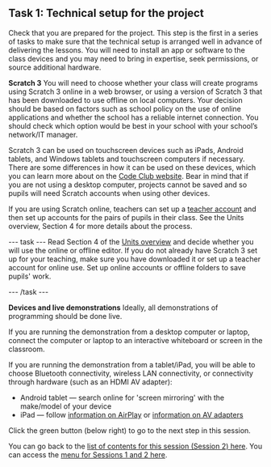 ## Task 1: Technical setup for the project

Check that you are prepared for the project. This step is the first in a series of tasks to make sure that the technical setup is arranged well in advance of delivering the lessons. You will need to install an app or software to the class devices and you may need to bring in expertise, seek permissions, or source additional hardware. 

**Scratch 3**
You will need to choose whether your class will create programs using Scratch 3 online in a web browser, or using a version of Scratch 3 that has been downloaded to use offline on local computers. Your decision should be based on factors such as school policy on the use of online applications and whether the school has a reliable internet connection. You should check which option would be best in your school with your school’s network/IT manager. 

Scratch 3 can be used on touchscreen devices such as iPads, Android tablets, and Windows tablets and touchscreen computers if necessary. There are some differences in how it can be used on these devices, which you can learn more about on the [Code Club website](https://help.codeclub.org/en/support/solutions/articles/19000098299-using-scratch-3-on-a-tablet-or-touchscreen-device). Bear in mind that if you are not using a desktop computer, projects cannot be saved and so pupils will need Scratch accounts when using other devices.

If you are using Scratch online, teachers can set up a [teacher account](https://scratch.mit.edu/educators/faq) and then set up accounts for the pairs of pupils in their class. See the Units overview, Section 4 for more details about the process.

--- task --- Read Section 4 of the [Units overview](ncce.io/R2iy6p) and decide whether you will use the online or offline editor. If you do not already have Scratch 3 set up for your teaching, make sure you have downloaded it or set up a teacher account for online use. Set up online accounts or offline folders to save pupils' work.

--- /task ---

**Devices and live demonstrations**
Ideally, all demonstrations of programming should be done live. 

If you are running the demonstration from a desktop computer or laptop, connect the computer or laptop to an interactive whiteboard or screen in the classroom.

If you are running the demonstration from a tablet/iPad, you will be able to choose Bluetooth connectivity, wireless LAN connectivity, or connectivity through hardware (such as an HDMI AV adapter):
+ Android tablet — search online for 'screen mirroring' with the make/model of your device
+ iPad — follow [information on AirPlay](https://support.apple.com/en-us/HT204289) or [information on AV adapters](https://support.apple.com/en-us/HT202044) 



Click the green button (below right) to go to the next step in this session.

You can go back to the [list of contents for this session (Session 2) here](https://projects.raspberrypi.org/en/projects/gbic-pair-programming-2).
You can access the [menu for Sessions 1 and 2 here](https://projects.raspberrypi.org/en/pathways/gbic-pair-programming-training).
